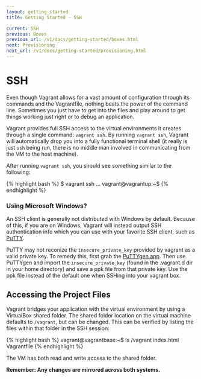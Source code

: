 ```yaml
---
layout: getting_started
title: Getting Started - SSH

current: SSH
previous: Boxes
previous_url: /v1/docs/getting-started/boxes.html
next: Provisioning
next_url: /v1/docs/getting-started/provisioning.html
---
```

# SSH

Even though Vagrant allows for a vast amount of configuration through its
commands and the Vagrantfile, nothing beats the power of the command line.
Sometimes you just have to get into the files and play around to get things
working just right or to debug an application.

Vagrant provides full SSH access to the virtual environments it creates
through a single command: `vagrant ssh`. By running `vagrant ssh`, Vagrant
will automatically drop you into a fully functional terminal shell (it
really is just `ssh`  being run, there is no middle man involved in communicating
from the VM to the host machine).

After running `vagrant ssh`, you should see something similar to the
following:

{% highlight bash %}
$ vagrant ssh
...
vagrant@vagrantup:~$
{% endhighlight %}

<div class="alert alert-block alert-notice">
  <h3>Using Microsoft Windows?</h3>
  <p>
    An SSH client is generally not distributed with Windows by default. Because of this,
    if you are on Windows, Vagrant will instead output SSH authentication info
    which you can use with your favorite SSH client, such as
    <a href="http://www.chiark.greenend.org.uk/~sgtatham/putty/">PuTTY</a>.
  </p>
  <p>
    PuTTY may not reconize the <code>insecure_private_key</code> provided by
    vagrant as a valid private key.  To remedy this, first grab the 
    <a href="http://www.chiark.greenend.org.uk/~sgtatham/putty/download.html">PuTTYgen app</a>.  
    Then use PuTTYgen and import the <code>insecure_private_key</code> (found
    in the .vagrant.d dir in your home directory) and save a ppk file from that
    private key.  Use the ppk file instead of the default one when SSHing into
    your vagrant box.
  </p>
</div>

## Accessing the Project Files

Vagrant bridges your application with the virtual environment by using a
VirtualBox shared folder. The shared folder location on the virtual machine
defaults to `/vagrant`, but can be changed. This can be verified by listing
the files within that folder in the SSH session:

{% highlight bash %}
vagrant@vagrantbase:~$ ls /vagrant
index.html Vagrantfile
{% endhighlight %}

The VM has both read and write access to the shared folder.

**Remember: Any changes are mirrored across both systems.**

